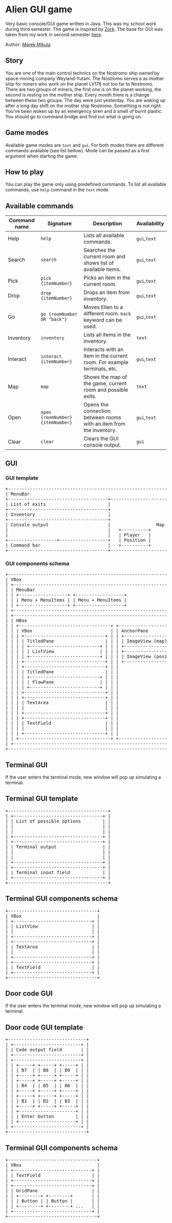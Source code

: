 # Alien GUI game

Very basic console/GUI game written in Java. This was my school work during third semester. The game is inspired
by [Zork](https://en.wikipedia.org/wiki/Zork). The base for GUI was taken from my work in second semester [here](https://github.com/marek-mikula/alien-console-adventure).

Author: [Marek Mikula](https://github.com/marek-mikula)

## Story

You are one of the main control technics on the Nostromo ship owned by space-mining company Weyland-Yutani. The Nostromo
serves a as mother ship for miners who work on the planet LV178 not too far to Nostromo. There are two groups of miners,
the first one is on the planet working, the second is resting on the mother ship. Every month there is a change between
these two groups. The day were just yesterday. You are waking up after a long day shift on the mother ship Nostromo.
Something is not right. You've been woken up by an emergency siren and a smell of burnt plastic. You should go to
command bridge and find out what is going on.

## Game modes

Available game modes are `text` and `gui`. For both modes there are different commands available (see list bellow). Mode can be
passed as a first argument when starting the game.

## How to play

You can play the game only using predefined commands. To list all available commands, use `help` command in the `text`
mode.

## Available commands

| Command name | Signature | Description | Availability
|---|---|---|---|
| Help | ```help``` | Lists all available commands. | `gui`,`text` |
| Search | ```search``` | Searches the current room and shows list of available items. | `gui`,`text` |
| Pick | ```pick {itemNumber}``` | Picks an item in the current room. | `gui`,`text` |
| Drop | ```drop {itemNumber}``` | Drops an item from inventory. | `gui`,`text` |
| Go | ```go {roomNumber OR "back"}``` | Moves Ellen to a different room. ```back``` keyword can be used. | `gui`,`text` |
| Inventory | ```inventory``` | Lists all items in the inventory. | `text` |
| Interact | ```interact {itemNumber}``` | Interacts with an item in the current room. For example terminals, etc. | `gui`,`text` |
| Map | ```map``` | Shows the map of the game, current room and possible exits. | `text` |
| Open | ```open {roomNumber} {itemNumber}``` | Opens the connection between rooms with an item from the inventory. | `gui`,`text` |
| Clear | ```clear``` | Clears the GUI console output. | `gui` |

## GUI

### GUI template

<pre>
+---------------------------------------------------------------------------+
| MenuBar                                                                   |
+-------------------------------------+-------------------------------------+
| List of exits                       |                                     |
+-------------------------------------+                                     |
| Inventory                           |                                     |
+-------------------------------------+                                     |
| Console output                      |                 Map                 |
|                                     |   +----------+                      |
|                                     |   | Player   |                      |
+------------------+------------------+   | Position |                      |
| Command bar                         |   +----------+                      |
+-------------------------------------+-------------------------------------+
</pre>

### GUI components schema

<pre>
+-------------------------------------------------------------------------------+
| VBox                                                                          |
| +---------------------------------------------------------------------------+ |
| | MenuBar                                                                   | |
| | +------------------+ +------------------+                                 | |
| | | Menu + MenuItems | | Menu + MenuItems |                                 | |
| | +------------------+ +------------------+                                 | |
| +---------------------------------------------------------------------------+ |
| +---------------------------------------------------------------------------+ |
| | HBox                                                                      | |
| | +----------------------------------+ +----------------------------------+ | |
| | | VBox                             | | AnchorPane                       | | |
| | | +------------------------------+ | | +-----------------+              | | |
| | | | TitledPane                   | | | | ImageView (map) |              | | |
| | | | +--------------------------+ | | | +-----------------+              | | |
| | | | | ListView                 | | | | +----------------------+         | | |
| | | | +--------------------------+ | | | | ImageView (position) |         | | |
| | | +------------------------------+ | | +----------------------+         | | |
| | | +------------------------------+ | |                                  | | |
| | | | TitledPane                   | | |                                  | | |
| | | | +--------------------------+ | | |                                  | | |
| | | | | FlowPane                 | | | |                                  | | |
| | | | +--------------------------+ | | |                                  | | |
| | | +------------------------------+ | |                                  | | |
| | | +------------------------------+ | |                                  | | |
| | | | TextArea                     | | |                                  | | |
| | | |                              | | |                                  | | |
| | | +------------------------------+ | |                                  | | |
| | | +------------------------------+ | |                                  | | |
| | | | TextField                    | | |                                  | | |
| | | |                              | | |                                  | | |
| | | +------------------------------+ | |                                  | | |
| | +----------------------------------+ +----------------------------------+ | |
| +---------------------------------------------------------------------------+ |
+-------------------------------------------------------------------------------+
</pre>

## Terminal GUI

If the user enters the terminal mode, new window will pop up simulating a terminal.

## Terminal GUI template

<pre>
+-------------------------------------+
| +---------------------------------+ |
| | List of possible options        | |
| |                                 | |
| |                                 | |
| +---------------------------------+ |
| +---------------------------------+ |
| | Terminal output                 | |
| |                                 | |
| |                                 | |
| +---------------------------------+ |
| +---------------------------------+ |
| | Terminal inout field            | |
| +---------------------------------+ |
+-------------------------------------+
</pre>

## Terminal GUI components schema

<pre>
+---------------------------------+
| VBox                            |
| +-----------------------------+ |
| | ListView                    | |
| |                             | |
| +-----------------------------+ |
| +-----------------------------+ |
| | TextArea                    | |
| |                             | |
| +-----------------------------+ |
| +-----------------------------+ |
| | TextField                   | |
| +-----------------------------+ |
+---------------------------------+
</pre>

## Door code GUI

If the user enters the terminal mode, new window will pop up simulating a terminal.

## Door code GUI template

<pre>
+-----------------------------+
| +-------------------------+ |
| | Code output field       | |
| +-------------------------+ |
| +-------------------------+ |
| | +-----+ +-----+ +-----+ | |
| | | B7  | | B8  | | B9  | | |
| | +-----+ +-----+ +-----+ | |
| | +-----+ +-----+ +-----+ | |
| | | B4  | | B5  | | B6  | | |
| | +-----+ +-----+ +-----+ | |
| | +-----+ +-----+ +-----+ | |
| | | B1  | | B2  | | B3  | | |
| | +-----+ +-----+ +-----+ | |
| | +---------------------+ | |
| | | Enter button        | | |
| | +---------------------+ | |
| +-------------------------+ |
+-----------------------------+
</pre>

## Terminal GUI components schema

<pre>
+---------------------------------+
| VBox                            |
| +-----------------------------+ |
| | TextField                   | |
| +-----------------------------+ |
| +-----------------------------+ |
| | GridPane                    | |
| | +--------+ +--------+       | |
| | | Button | | Button |       | |
| | +--------+ +--------+ ...   | |
| +-----------------------------+ |
+---------------------------------+
</pre>